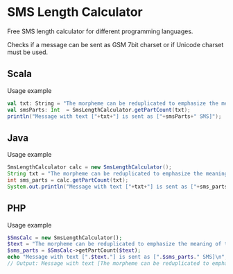 # SMS Length Calculator
Free SMS length calculator for different programming languages.

Checks if a message can be sent as GSM 7bit charset or if Unicode charset must be used.

## Scala
Usage example
```Scala
val txt: String = "The morpheme can be reduplicated to emphasize the meaning of the word";
val smsParts: Int  = SmsLengthCalculator.getPartCount(txt);
println("Message with text ["+txt+"] is sent as ["+smsParts+" SMS]");
```

## Java
Usage example
```Java
SmsLengthCalculator calc = new SmsLengthCalculator();
String txt = "The morpheme can be reduplicated to emphasize the meaning of the word";
int sms_parts = calc.getPartCount(txt);
System.out.println("Message with text ["+txt+"] is sent as ["+sms_parts+" SMS]");
```


## PHP
Usage example
```PHP
$SmsCalc = new SmsLengthCalculator();
$text = "The morpheme can be reduplicated to emphasize the meaning of the word";
$sms_parts = $SmsCalc->getPartCount($text);
echo "Message with text [".$text."] is sent as [".$sms_parts." SMS]\n";
// Output: Message with text [The morpheme can be reduplicated to emphasize the meaning of the word] is sent as [1 SMS]
```

